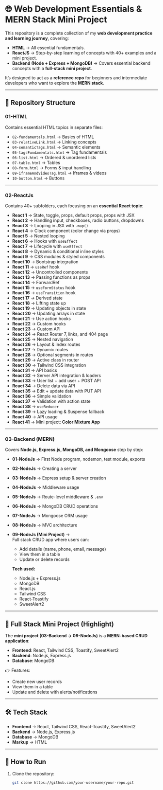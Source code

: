 # 🌐 Web Development Essentials & MERN Stack Mini Project

This repository is a complete collection of my **web development practice and learning journey**, covering:

- **HTML** → All essential fundamentals.  
- **ReactJS** → Step-by-step learning of concepts with 40+ examples and a mini project.  
- **Backend (Node + Express + MongoDB)** → Covers essential backend concepts with a **full-stack mini project**.  

It’s designed to act as a **reference repo** for beginners and intermediate developers who want to explore the **MERN stack**.

---

## 📂 Repository Structure

### 01-HTML  
Contains essential HTML topics in separate files:  
- `02-fundamentals.html` → Basics of HTML  
- `03-relativeLink.html` → Linking concepts  
- `04-semanticTags.html` → Semantic elements  
- `05-tagsFundamentals.html` → Tag fundamentals  
- `06-list.html` → Ordered & unordered lists  
- `07-table.html` → Tables  
- `08-form.html` → Forms & input handling  
- `09-iframeAndVideoTag.html` → Iframes & videos  
- `10-button.html` → Buttons  

---

### 02-ReactJs  
Contains 40+ subfolders, each focusing on an **essential React topic**:  

- **React 1** → State, toggle, props, default props, props with JSX  
- **React 2** → Handling input, checkboxes, radio buttons, dropdowns  
- **React 3** → Looping in JSX with `.map()`  
- **React 4** → Clock component (color change via props)  
- **React 5** → Nested looping  
- **React 6** → Hooks with `useEffect`  
- **React 7** → Lifecycle with `useEffect`  
- **React 8** → Dynamic & conditional inline styles  
- **React 9** → CSS modules & styled components  
- **React 10** → Bootstrap integration  
- **React 11** → `useRef` hook  
- **React 12** → Uncontrolled components  
- **React 13** → Passing functions as props  
- **React 14** → ForwardRef  
- **React 15** → `useFormStatus` hook  
- **React 16** → `useTransition` hook  
- **React 17** → Derived state  
- **React 18** → Lifting state up  
- **React 19** → Updating objects in state  
- **React 20** → Updating arrays in state  
- **React 21** → Use action hooks  
- **React 22** → Custom hooks  
- **React 23** → Custom API  
- **React 24** → React Router 7, links, and 404 page  
- **React 25** → Nested navigation  
- **React 26** → Layout & index routes  
- **React 27** → Dynamic routes  
- **React 28** → Optional segments in routes  
- **React 29** → Active class in router  
- **React 30** → Tailwind CSS integration  
- **React 31** → API basics  
- **React 32** → Server API integration & loaders  
- **React 33** → User list + add user + POST API  
- **React 34** → Delete data via API  
- **React 35** → Edit + update data with PUT API  
- **React 36** → Simple validation  
- **React 37** → Validation with action state  
- **React 38** → `useReducer`  
- **React 39** → Lazy loading & Suspense fallback  
- **React 40** → API usage  
- **React 41** → Mini project: **Color Mixture App**  

---

### 03-Backend (MERN)  
Covers **Node.js, Express.js, MongoDB, and Mongoose** step by step:  

- **01-NodeJs** → First Node program, nodemon, test module, exports  
- **02-NodeJs** → Creating a server  
- **03-NodeJs** → Express setup & server creation  
- **04-NodeJs** → Middleware usage  
- **05-NodeJs** → Route-level middleware & `.env`  
- **06-NodeJs** → MongoDB CRUD operations  
- **07-NodeJs** → Mongoose ORM usage  
- **08-NodeJs** → MVC architecture  
- **09-NodeJs (Mini Project)** →  
   Full stack CRUD app where users can:  
   - Add details (name, phone, email, message)  
   - View them in a table  
   - Update or delete records  

   **Tech used:**  
   - Node.js + Express.js  
   - MongoDB  
   - React.js  
   - Tailwind CSS  
   - React-Toastify  
   - SweetAlert2  

---

## 🚀 Full Stack Mini Project (Highlight)

The **mini project (03-Backend → 09-NodeJs)** is a **MERN-based CRUD application**:  
- **Frontend**: React, Tailwind CSS, Toastify, SweetAlert2  
- **Backend**: Node.js, Express.js  
- **Database**: MongoDB  

👉 Features:  
- Create new user records  
- View them in a table  
- Update and delete with alerts/notifications  

---

## 🛠️ Tech Stack

- **Frontend** → React, Tailwind CSS, React-Toastify, SweetAlert2  
- **Backend** → Node.js, Express.js  
- **Database** → MongoDB  
- **Markup** → HTML  

---

## 📌 How to Run

1. Clone the repository:  
   ```bash
   git clone https://github.com/your-username/your-repo.git
